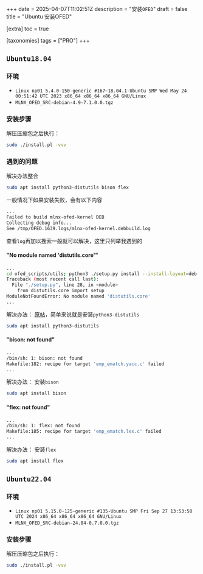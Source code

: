 +++
date = 2025-04-07T11:02:51Z
description = "安装`OFED`"
draft = false
title = "Ubuntu 安装OFED"

[extra]
toc = true

[taxonomies]
tags = ["PRO"]
+++

## `Ubuntu18.04`

### 环境

- `Linux np01 5.4.0-150-generic #167~18.04.1-Ubuntu SMP Wed May 24 00:51:42 UTC 2023 x86_64 x86_64 x86_64 GNU/Linux`
- `MLNX_OFED_SRC-debian-4.9-7.1.0.0.tgz`

### 安装步骤

解压压缩包之后执行：

```bash
sudo ./install.pl -vvv
```

### 遇到的问题

解决办法整合

```bash
sudo apt install python3-distutils bison flex
```

一般情况下如果安装失败，会有以下内容

```bash
...
Failed to build mlnx-ofed-kernel DEB
Collecting debug info...
See /tmp/OFED.1639.logs/mlnx-ofed-kernel.debbuild.log
```

查看`log`再加以搜索一般就可以解决，这里只列举我遇到的

#### "No module named 'distutils.core'"

```bash
...
cd ofed_scripts/utils; python3 ./setup.py install --install-layout=deb --root=../../debian/mlnx-ofed-kernel-utils
Traceback (most recent call last):
  File "./setup.py", line 28, in <module>
    from distutils.core import setup
ModuleNotFoundError: No module named 'distutils.core'
...
```

解决办法：
[原帖](https://stackoverflow.com/a/55796603)，简单来说就是安装`python3-distutils`

```bash
sudo apt install python3-distutils
```

#### "bison: not found"

```bash
...
/bin/sh: 1: bison: not found
Makefile:182: recipe for target 'emp_ematch.yacc.c' failed
...
```

解决办法：
安装`bison`

```bash
sudo apt install bison
```

#### "flex: not found"

```bash
...
/bin/sh: 1: flex: not found
Makefile:185: recipe for target 'emp_ematch.lex.c' failed
...
```

解决办法：
安装`flex`

```bash
sudo apt install flex
```

## `Ubuntu22.04`

### 环境

- `Linux np01 5.15.0-125-generic #135-Ubuntu SMP Fri Sep 27 13:53:58 UTC 2024 x86_64 x86_64 x86_64 GNU/Linux`
- `MLNX_OFED_SRC-debian-24.04-0.7.0.0.tgz`

### 安装步骤

解压压缩包之后执行：

```bash
sudo ./install.pl -vvv
```
